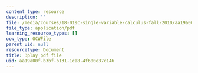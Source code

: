 ```yaml
---
content_type: resource
description: ''
file: /media/courses/18-01sc-single-variable-calculus-fall-2010/aa19a00fb3bfb1311ca84f600e37c146_--lPz7VFnKI.pdf
file_type: application/pdf
learning_resource_types: []
ocw_type: OCWFile
parent_uid: null
resourcetype: Document
title: 3play pdf file
uid: aa19a00f-b3bf-b131-1ca8-4f600e37c146
---
```

